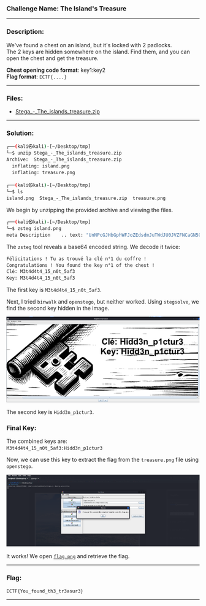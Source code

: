 ### **Challenge Name**: The Island's Treasure

---

### **Description**:

We've found a chest on an island, but it's locked with 2 padlocks.  
The 2 keys are hidden somewhere on the island. Find them, and you can open the chest and get the treasure.

**Chest opening code format**: key1:key2  
**Flag format**: `ECTF{....}`

---

### **Files**:

- [Stega_-_The_islands_treasure.zip](Resources/Stega_-_The_islands_treasure.zip)

---

### **Solution**:

```bash
┌──(kali㉿kali)-[~/Desktop/tmp]
└─$ unzip Stega_-_The_islands_treasure.zip 
Archive:  Stega_-_The_islands_treasure.zip
  inflating: island.png               
  inflating: treasure.png            
                                                                                                                                                                                                                                            
┌──(kali㉿kali)-[~/Desktop/tmp]
└─$ ls
island.png  Stega_-_The_islands_treasure.zip  treasure.png
```

We begin by unzipping the provided archive and viewing the files.

```bash
┌──(kali㉿kali)-[~/Desktop/tmp]
└─$ zsteg island.png 
meta Description    .. text: "UnNPcGJHbGphWFJoZEdsdmJuTWdJU0JVZFNCaGN5QjBjbTkxZHNPcElHeGhJR05zdzZrZ2JzS3dNU0JrZFNCamIyWm1jbVVnSVEwS1EyOXVaM0poZEhWc1lYUnBiMjV6SUNFZ1dXOTFJR1p2ZFc1a0lIUm9aU0JyWlhrZ2JzS3dNU0J2WmlCMGFHVWdZMmhsYzNRZ0lRMEtRMnpEcVRvZ1RUTjBOR1EwZERSZk1UVmZiakIwWHpWaFpqTU5Da3RsZVRvZ1RUTjBOR1EwZERSZk1UVmZiakIwWHpWaFpqTT0="
```

The `zsteg` tool reveals a base64 encoded string. We decode it twice:

```bash
Félicitations ! Tu as trouvé la clé n°1 du coffre !
Congratulations ! You found the key n°1 of the chest !
Clé: M3t4d4t4_15_n0t_5af3
Key: M3t4d4t4_15_n0t_5af3
```

The first key is `M3t4d4t4_15_n0t_5af3`.

Next, I tried `binwalk` and `openstego`, but neither worked. Using `stegsolve`, we find the second key hidden in the image.

![StegSolve](Resources/image1.png)

The second key is `Hidd3n_p1ctur3`.

### **Final Key**:
The combined keys are:  
`M3t4d4t4_15_n0t_5af3:Hidd3n_p1ctur3`

Now, we can use this key to extract the flag from the `treasure.png` file using `openstego`.

![Got It](Resources/image2.png)

It works! We open [`flag.png`](Resources/flag.png) and retrieve the flag.

---

### **Flag**:

```
ECTF{You_found_th3_tr3asur3}
```

---
